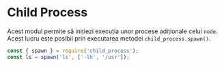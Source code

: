 # Child Process

Acest modul permite să inițiezi execuția unor procese adiționale celui `node`. Acest lucru este posibil prin executarea metodei `child_process.spawn()`.

```javascript
const { spawn } = require('child_process');
const ls = spawn('ls', ['-lh', '/usr']);
```